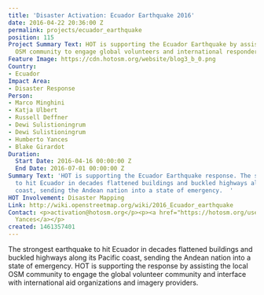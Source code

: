 ```yaml
---
title: 'Disaster Activation: Ecuador Earthquake 2016'
date: 2016-04-22 20:36:00 Z
permalink: projects/ecuador_earthquake
position: 115
Project Summary Text: HOT is supporting the Ecuador Earthquake by assisting the local
  OSM community to engage global volunteers and international responders
Feature Image: https://cdn.hotosm.org/website/blog3_b_0.png
Country:
- Ecuador
Impact Area:
- Disaster Response
Person:
- Marco Minghini
- Katja Ulbert
- Russell Deffner
- Dewi Sulistioningrum
- Dewi Sulistioningrum
- Humberto Yances
- Blake Girardot
Duration:
  Start Date: 2016-04-16 00:00:00 Z
  End Date: 2016-07-01 00:00:00 Z
Summary Text: 'HOT is supporting the Ecuador Earthquake response. The strongest earthquake
  to hit Ecuador in decades flattened buildings and buckled highways along its Pacific
  coast, sending the Andean nation into a state of emergency.  '
HOT Involvement: Disaster Mapping
Link: http://wiki.openstreetmap.org/wiki/2016_Ecuador_earthquake
Contact: <p>activation@hotosm.org</p><p><a href="https://hotosm.org/users/hyancesgmailcom">Humberto
  Yances</a></p>
created: 1461357401
---
```


<p>The strongest earthquake to hit Ecuador in decades flattened buildings and buckled highways along its Pacific coast, sending the Andean nation into a state of emergency. HOT is supporting the response by assisting the local OSM community to engage the global volunteer community and interface with international aid organizations and imagery providers. </p>
